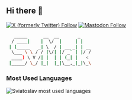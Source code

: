 ## Hi there 👋

<!--
**SvMak/SvMak** is a ✨ _special_ ✨ repository because its `README.md` (this file) appears on your GitHub profile.

Here are some ideas to get you started:

- 🔭 I’m currently working on ...
- 🌱 I’m currently learning ...
- 👯 I’m looking to collaborate on ...
- 🤔 I’m looking for help with ...
- 💬 Ask me about ...
- 📫 How to reach me: ...
- 😄 Pronouns: ...
- ⚡ Fun fact: ...
-->

[![X (formerly Twitter) Follow](https://img.shields.io/twitter/follow/SviatMak)](https://x.com/SviatMak)
[![Mastodon Follow](https://img.shields.io/mastodon/follow/112362229092562992)](https://mastodon.social/@SviatMak)

```bash
   _____      __  __       _    
  / ____|    |  \/  |     | |   
 | (_____   _| \  / | __ _| | __
  \___ \ \ / / |\/| |/ _` | |/ /
  ____) \ V /| |  | | (_| |   < 
 |_____/ \_/ |_|  |_|\__,_|_|\_\
```

### Most Used Languages

![Sviatoslav most used languages](https://sviat-mak.vercel.app/api/github)
